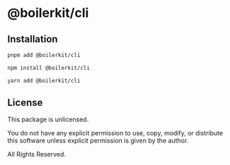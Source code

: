 <!-- ~~ Generated by projen. To modify, edit .projenrc.js and run "projen". -->

# @boilerkit/cli

## Installation

```sh
pnpm add @boilerkit/cli
```

```sh
npm install @boilerkit/cli
```

```sh
yarn add @boilerkit/cli
```

## License

This package is unlicensed.

You do not have any explicit permission to use, copy, modify, or distribute this software unless explicit permission is given by the author.

All Rights Reserved.
